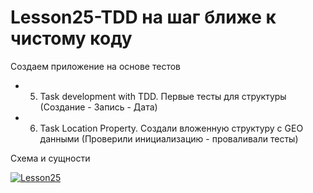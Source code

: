 # Lesson25-TDD на шаг ближе к чистому коду

Создаем приложение на основе тестов
 - 05. Task development with TDD. Первые тесты для структуры (Создание - Запись - Дата)
 - 06. Task Location Property. Создали вложенную структуру с GEO данными (Проверили инициализацию - проваливали тесты)

Схема и сущности

<a href="https://ibb.co/sV8r9qg"><img src="https://i.ibb.co/RDRWTcg/Lesson25.jpg" alt="Lesson25" border="0"></a>
